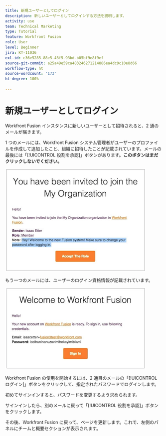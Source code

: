 ```yaml
---
title: 新規ユーザーとしてログイン
description: 新しいユーザーとしてログインする方法を説明します。
activity: use
team: Technical Marketing
type: Tutorial
feature: Workfront Fusion
role: User
level: Beginner
jira: KT-11036
exl-id: c36e5285-88e5-43f5-93bd-b05bf9e8f9ef
source-git-commit: a25a49e59ca483246271214886ea4dc9c10e8d66
workflow-type: ht
source-wordcount: '173'
ht-degree: 100%

---
```


# 新規ユーザーとしてログイン

Workfront Fusion インスタンスに新しいユーザーとして招待されると、2 通のメールが届きます。

1 つのメールには、Workfront Fusion システム管理者がユーザーのプロファイルを作成して追加したこと、組織に招待したことが記載されています。メールの最後には「[!UICONTROL 役割を承認]」ボタンがあります。**このボタンはまだクリックしないでください。**

![招待メールの画像](assets/new-user-1.png)

もう一つのメールには、ユーザーのログイン資格情報が記載されています。

![招待メールの画像](assets/new-user-2.png)

Workfront Fusion の使用を開始するには、2 通目のメールの「[!UICONTROL ログイン]」ボタンをクリックして、指定されたパスワードでログインします。

初めてサインインすると、パスワードを変更するよう求められます。

サインインしたら、別のメールに戻って「[!UICONTROL 役割を承認]」ボタンをクリックします。

その後、Workfront Fusion に戻って、ページを更新します。これで、左側のパネルにチームと概要セクションが表示されます。
